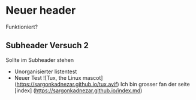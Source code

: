 
# Neuer header

Funktioniert?

## Subheader Versuch 2

Sollte im Subheader stehen
- Unorganisierter listentest
- Neuer Test
![Tux, the Linux mascot] (https://sargonkadnezar.github.io/tux.avif)
Ich bin grosser fan der seite [index] (https://sargonkadnezar.github.io/index.md)